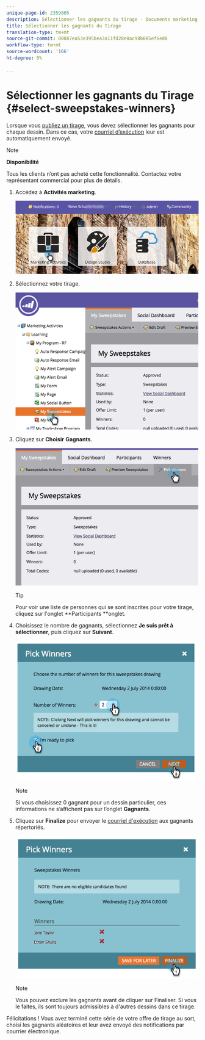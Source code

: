 ```yaml
---
unique-page-id: 2359805
description: Sélectionner les gagnants du tirage - Documents marketing - Documentation du produit
title: Sélectionner les gagnants du Tirage
translation-type: tm+mt
source-git-commit: 00887ea53e395bea3a11fd28e0ac98b085ef6ed8
workflow-type: tm+mt
source-wordcount: '166'
ht-degree: 0%

---
```



# Sélectionner les gagnants du Tirage {#select-sweepstakes-winners}

Lorsque vous [publiez un tirage](publish-a-sweepstakes.md), vous devez sélectionner les gagnants pour chaque dessin. Dans ce cas, votre [courriel d’exécution](../../../../product-docs/demand-generation/social/social-functions/use-emails-in-social-promotions.md) leur est automatiquement envoyé.

>[!NOTE]
>
>**Disponibilité**
>
>Tous les clients n’ont pas acheté cette fonctionnalité. Contactez votre représentant commercial pour plus de détails.

1. Accédez à **Activités marketing**.

   ![](assets/login-marketing-activities.png)

1. Sélectionnez votre tirage.

   ![](assets/image2014-9-25-17-3a47-3a37.png)

1. Cliquez sur **Choisir** **Gagnants**.

   ![](assets/image2014-9-25-17-3a47-3a49.png)

   >[!TIP]
   >
   >Pour voir une liste de personnes qui se sont inscrites pour votre tirage, cliquez sur l&#39;onglet **Participants **onglet.

1. Choisissez le nombre de gagnants, sélectionnez **Je suis prêt à sélectionner**, puis cliquez sur **Suivant**.

   ![](assets/image2014-9-25-17-3a49-3a2.png)

   >[!NOTE]
   >
   >Si vous choisissez 0 gagnant pour un dessin particulier, ces informations ne s’affichent pas sur l’onglet **Gagnants**.

1. Cliquez sur **Finalize** pour envoyer le [courriel d&#39;exécution](https://community.marketo.com/MarketoArticle?id=kA050000000L8A6) aux gagnants répertoriés.

   ![](assets/image2014-9-25-17-3a49-3a48.png)

   >[!NOTE]
   >
   >Vous pouvez exclure les gagnants avant de cliquer sur Finaliser. Si vous le faites, ils sont toujours admissibles à d&#39;autres dessins dans ce tirage.

Félicitations ! Vous avez terminé cette série de votre offre de tirage au sort, choisi les gagnants aléatoires et leur avez envoyé des notifications par courrier électronique.
